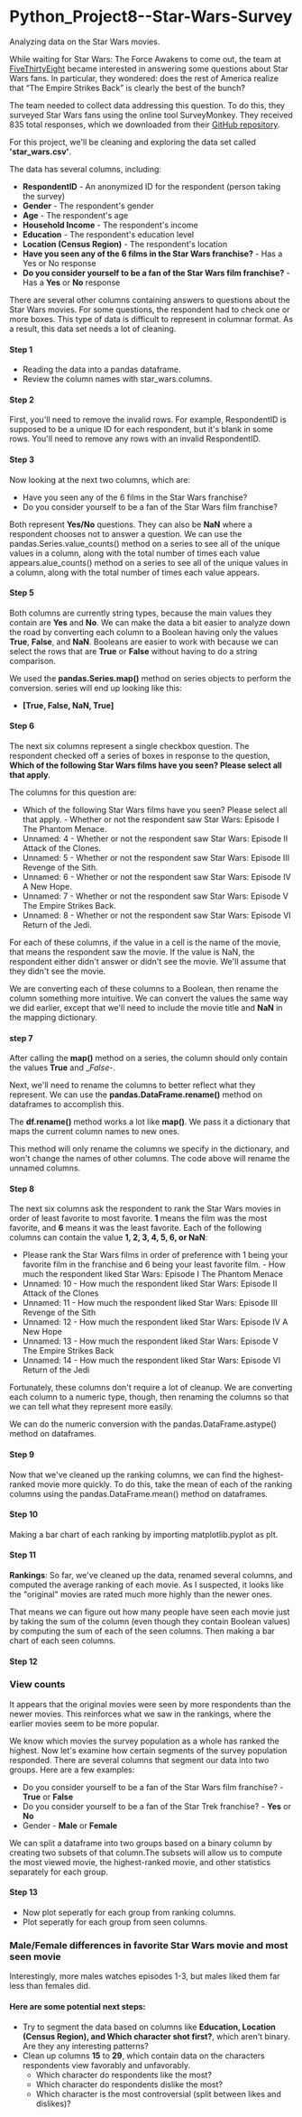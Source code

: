 # Python_Project8--Star-Wars-Survey
Analyzing data on the Star Wars movies. 

While waiting for Star Wars: The Force Awakens to come out, the team at [FiveThirtyEight](https://fivethirtyeight.com/) became interested in answering some questions about Star Wars fans. In particular, they wondered: does the rest of America realize that “The Empire Strikes Back” is clearly the best of the bunch?

The team needed to collect data addressing this question. To do this, they surveyed Star Wars fans using the online tool SurveyMonkey. They received 835 total responses, which we downloaded from their [GitHub repository](https://github.com/fivethirtyeight/data/tree/master/star-wars-survey).

For this project, we'll be cleaning and exploring the data set called __'star_wars.csv'__.

The data has several columns, including:

- __RespondentID__ - An anonymized ID for the respondent (person taking the survey)
- __Gender__ - The respondent's gender
- __Age__ - The respondent's age
- __Household Income__ - The respondent's income
- __Education__ - The respondent's education level
- __Location (Census Region)__ - The respondent's location
- __Have you seen any of the 6 films in the Star Wars franchise?__ - Has a Yes or No response
- __Do you consider yourself to be a fan of the Star Wars film franchise?__ - Has a __Yes__ or __No__ response

There are several other columns containing answers to questions about the Star Wars movies. For some questions, the respondent had to check one or more boxes. This type of data is difficult to represent in columnar format. As a result, this data set needs a lot of cleaning.

#### Step 1
- Reading the data into a pandas dataframe.
- Review the column names with star_wars.columns.

#### Step 2
First, you'll need to remove the invalid rows. For example, RespondentID is supposed to be a unique ID for each respondent, but it's blank in some rows. You'll need to remove any rows with an invalid RespondentID.

#### Step 3
Now looking at the next two columns, which are:

- Have you seen any of the 6 films in the Star Wars franchise?
- Do you consider yourself to be a fan of the Star Wars film franchise?

Both represent __Yes/No__ questions. They can also be __NaN__ where a respondent chooses not to answer a question. We can use the pandas.Series.value_counts() method on a series to see all of the unique values in a column, along with the total number of times each value appears.alue_counts() method on a series to see all of the unique values in a column, along with the total number of times each value appears.

#### Step 5
Both columns are currently string types, because the main values they contain are __Yes__ and __No__. We can make the data a bit easier to analyze down the road by converting each column to a Boolean having only the values __True__, __False__, and __NaN__. Booleans are easier to work with because we can select the rows that are __True__ or __False__ without having to do a string comparison.

We used the __pandas.Series.map()__ method on series objects to perform the conversion.
series will end up looking like this:
- __[True, False, NaN, True]__

#### Step 6
The next six columns represent a single checkbox question. The respondent checked off a series of boxes in response to the question, __Which of the following Star Wars films have you seen? Please select all that apply__.

The columns for this question are:

- Which of the following Star Wars films have you seen? Please select all that apply. - Whether or not the respondent saw Star Wars: Episode I The Phantom Menace.
- Unnamed: 4 - Whether or not the respondent saw Star Wars: Episode II Attack of the Clones.
- Unnamed: 5 - Whether or not the respondent saw Star Wars: Episode III Revenge of the Sith.
- Unnamed: 6 - Whether or not the respondent saw Star Wars: Episode IV A New Hope.
- Unnamed: 7 - Whether or not the respondent saw Star Wars: Episode V The Empire Strikes Back.
- Unnamed: 8 - Whether or not the respondent saw Star Wars: Episode VI Return of the Jedi.

For each of these columns, if the value in a cell is the name of the movie, that means the respondent saw the movie. If the value is NaN, the respondent either didn't answer or didn't see the movie. We'll assume that they didn't see the movie.

We are converting each of these columns to a Boolean, then rename the column something more intuitive. We can convert the values the same way we did earlier, except that we'll need to include the movie title and __NaN__ in the mapping dictionary.

#### step 7
After calling the __map()__ method on a series, the column should only contain the values __True__ and __False_-.

Next, we'll need to rename the columns to better reflect what they represent. We can use the __pandas.DataFrame.rename()__ method on dataframes to accomplish this.

The __df.rename()__ method works a lot like __map()__. We pass it a dictionary that maps the current column names to new ones.

This method will only rename the columns we specify in the dictionary, and won't change the names of other columns. The code above will rename the unnamed columns. 

#### Step 8
The next six columns ask the respondent to rank the Star Wars movies in order of least favorite to most favorite. __1__ means the film was the most favorite, and __6__ means it was the least favorite. Each of the following columns can contain the value __1, 2, 3, 4, 5, 6, or NaN__:

- Please rank the Star Wars films in order of preference with 1 being your favorite film in the franchise and 6 being your least favorite film. - How much the respondent liked Star Wars: Episode I The Phantom Menace
- Unnamed: 10 - How much the respondent liked Star Wars: Episode II Attack of the Clones
- Unnamed: 11 - How much the respondent liked Star Wars: Episode III Revenge of the Sith
- Unnamed: 12 - How much the respondent liked Star Wars: Episode IV A New Hope
- Unnamed: 13 - How much the respondent liked Star Wars: Episode V The Empire Strikes Back
- Unnamed: 14 - How much the respondent liked Star Wars: Episode VI Return of the Jedi

Fortunately, these columns don't require a lot of cleanup. We are converting each column to a numeric type, though, then renaming the columns so that we can tell what they represent more easily.

We can do the numeric conversion with the pandas.DataFrame.astype() method on dataframes.

#### Step 9
Now that we've cleaned up the ranking columns, we can find the highest-ranked movie more quickly. To do this, take the mean of each of the ranking columns using the pandas.DataFrame.mean() method on dataframes.

#### Step 10
Making a bar chart of each ranking by importing matplotlib.pyplot as plt.

#### Step 11
__Rankings__:
So far, we've cleaned up the data, renamed several columns, and computed the average ranking of each movie. As I suspected, it looks like the "original" movies are rated much more highly than the newer ones.

That means we can figure out how many people have seen each movie just by taking the sum of the column (even though they contain Boolean values) by computing the sum of each of the seen columns. Then making a bar chart of each seen columns.

#### Step 12
### View counts
It appears that the original movies were seen by more respondents than the newer movies. This reinforces what we saw in the rankings, where the earlier movies seem to be more popular.

We know which movies the survey population as a whole has ranked the highest. Now let's examine how certain segments of the survey population responded. There are several columns that segment our data into two groups. Here are a few examples:

- Do you consider yourself to be a fan of the Star Wars film franchise? - __True__ or __False__
- Do you consider yourself to be a fan of the Star Trek franchise? - __Yes__ or __No__
- Gender - __Male__ or __Female__

We can split a dataframe into two groups based on a binary column by creating two subsets of that column.The subsets will allow us to compute the most viewed movie, the highest-ranked movie, and other statistics separately for each group.

#### Step 13
- Now plot seperatly for each group from ranking columns.
- Plot seperatly for each group from seen columns.

### Male/Female differences in favorite Star Wars movie and most seen movie
Interestingly, more males watches episodes 1-3, but males liked them far less than females did.

#### Here are some potential next steps:

- Try to segment the data based on columns like __Education, Location (Census Region), and Which character shot first?__, which aren't binary. Are they any interesting patterns?
- Clean up columns __15__ to __29__, which contain data on the characters respondents view favorably and unfavorably.
    - Which character do respondents like the most?
    - Which character do respondents dislike the most?
    - Which character is the most controversial (split between likes and dislikes)?
